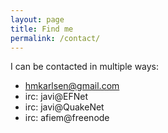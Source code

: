 ```yaml
---
layout: page
title: Find me
permalink: /contact/
---
```



I can be contacted in multiple ways:

* [hmkarlsen@gmail.com](mailto:hmkarlsen@gmail.com)
* irc: javi@EFNet
* irc: javi@QuakeNet
* irc: afiem@freenode





